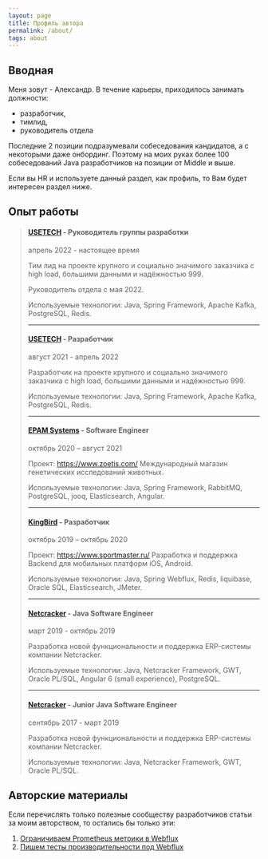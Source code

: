 ```yaml
---
layout: page
title: Профиль автора
permalink: /about/
tags: about
---
```


## Вводная

Меня зовут - Александр.
В течение карьеры, приходилось занимать должности:
- разработчик,
- тимлид,
- руководитель отдела

Последние 2 позиции подразумевали собеседования кандидатов, а с некоторыми даже онбординг. 
Поэтому на моих руках более 100 собеседований Java разработчиков на позиции от Middle и выше.

Если вы HR и используете данный раздел, как профиль, то Вам будет интересен раздел ниже.


## Опыт работы

>
> #### [USETECH](https://usetech.ru) - Руководитель группы разработки
> aпрель 2022 - настоящее время
>
> Тим лид на проекте крупного и  социально значимого заказчика c high load, большими данными и надёжностью 999.
>
>Руководитель отдела с мая 2022.
>
>Используемые технологии: Java, Spring Framework, Apache Kafka, PostgreSQL, Redis.
>
>* * *
>
>#### [USETECH](https://usetech.ru) - Разработчик
>август 2021 - aпрель 2022
>
>Разработчик на проекте крупного и социально значимого заказчика c high load, большими данными и надёжностью 999.
>
>Используемые технологии: Java, Spring Framework, Apache Kafka, PostgreSQL, Redis.
>
>* * *
>
>#### [EPAM Systems](https://www.epam.com/) - Software Engineer
>октябрь 2020 – август 2021
>
>Проект: https://www.zoetis.com/
>Международный магазин генетических исследований животных.
>
>Используемые технологии: Java, Spring Framework, RabbitMQ, PostgreSQL, jooq, Elasticsearch, Angular.
>
>* * *
>
>#### [KingBird](https://www.kingbird.ru) - Разработчик
>октябрь 2019 – октябрь 2020
>
>Проект: https://www.sportmaster.ru/
>Разработка и поддержка Backend для мобильных платформ iOS, Android.
>
>
>Используемые технологии: Java, Spring Webflux, Redis, liquibase, Oracle SQL, Elasticsearch, JMeter.
>
>* * *
>
>#### [Netcracker](https://www.netcracker.com) - Java Software Engineer
>март 2019 - октябрь 2019
>
>Разработка новой функциональности и поддержка ERP-системы компании Netcracker.
>
>Используемые технологии: Java, Netcracker Framework, GWT, Oracle PL/SQL, Angular 6 (small experience), PostgreSQL.
>
>* * *
>
>#### [Netcracker](https://www.netcracker.com) - Junior Java Software Engineer
>cентябрь 2017 - март 2019
>
>Разработка новой функциональности и поддержка ERP-системы компании Netcracker.
>
>Используемые технологии: Java, Netcracker Framework, GWT, Oracle PL/SQL.
>



## Авторские материалы

Если перечислять только полезные сообществу разработчиков статьи за моим авторством, то остались бы только эти:

1. [Ограничиваем Prometheus метрики в Webflux](https://habr.com/ru/post/662177)
2. [Пишем тесты производительности под Webflux](https://habr.com/ru/company/usetech/blog/680948)